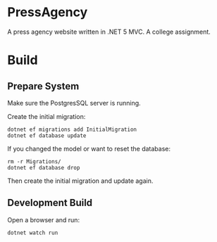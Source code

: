 # PressAgency

A press agency website written in .NET 5 MVC. A college assignment.

# Build

## Prepare System

Make sure the PostgresSQL server is running.

Create the initial migration:

```
dotnet ef migrations add InitialMigration
dotnet ef database update
```

If you changed the model or want to reset the database:

```
rm -r Migrations/
dotnet ef database drop
```

Then create the initial migration and update again.

## Development Build

Open a browser and run:

```
dotnet watch run
```
